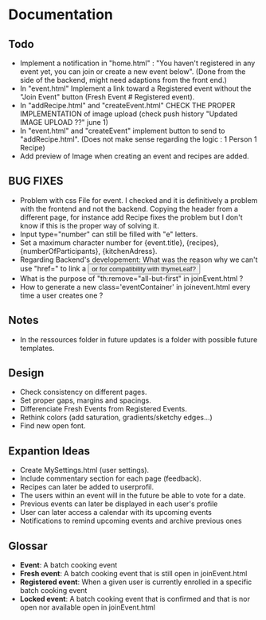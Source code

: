 # Documentation

## Todo
- Implement a notification in "home.html" : "You haven't registered in any event yet, you can join or create a new event below". (Done from the side of the backend, might need adaptions from the front end.)
- In "event.html" Implement a link toward a Registered event without the "Join Event" button (Fresh Event # Registered event).
- In "addRecipe.html" and "createEvent.html" CHECK THE PROPER IMPLEMENTATION  of image upload (check push history "Updated IMAGE UPLOAD ??" june 1)
- In "event.html" and "createEvent" implement button to send to "addRecipe.html". (Does not make sense regarding the logic : 1 Person 1 Recipe)
- Add preview of Image when creating an event and recipes are added.

## BUG FIXES
- Problem with css File for event. I checked and it is definitively a problem with the frontend and not the backend. Copying the header from a different page, for instance add Recipe fixes the problem but I don't know if this is the proper way of solving it.
- Input type="number" can still be filled with "e" letters.
- Set a maximum character number for {event.title}, {recipes}, {numberOfParticipants}, {kitchenAdress}.
- Regarding Backend's developement: What was the reason why we can't use "href=" to link a <button> or <a> for compatibility with thymeLeaf?
- What is the purpose of "th:remove="all-but-first" in joinEvent.html ?
- How to generate a new class='eventContainer' in joinevent.html every time a user creates one ?


## Notes
- In the ressources folder in future updates is a folder with possible future templates.

## Design
- Check consistency on different pages.
- Set proper gaps, margins and spacings.
- Differenciate Fresh Events from Registered Events.
- Rethink colors (add saturation, gradients/sketchy edges...)
- Find new open font.
 
## Expantion Ideas
- Create MySettings.html (user settings).
- Include commentary section for each page (feedback).
- Recipes can later be added to userprofil.
- The users within an event will in the future be able to vote for a date.
- Previous events can later be displayed in each user's profile
- User can later access a calendar with its upcoming events
- Notifications to remind upcoming events and archive previous ones

## Glossar
- **Event**: A batch cooking event
- **Fresh event**: A batch cooking event that is still open in joinEvent.html
- **Registered event**: When a given user is currently enrolled in a specific batch cooking event
- **Locked event**: A batch cooking event that is confirmed and that is nor open nor available open in joinEvent.html

